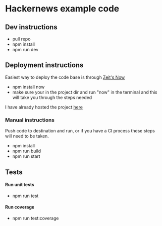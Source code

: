 # Hackernews example code

## Dev instructions

- pull repo
- npm install
- npm run dev

## Deployment instructions

Easiest way to deploy the code base is through [Zeit's Now ](https://zeit.co)

- npm install now
- make sure your in the project dir and run "now" in the terminal and this will take you through the steps needed

I have already hosted the project [here](https://hackernews-test.madebyjonny.now.sh)

### Manual instructions

Push code to destination and run, or if you have a CI process these steps will need to be taken.

- npm install
- npm run build
- npm run start

## Tests

#### Run unit tests

- npm run test

#### Run coverage

- npm run test:coverage
